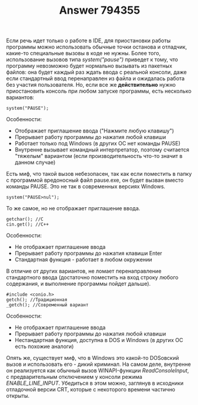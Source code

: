 ﻿---
title: "Answer 794355"
se.owner.user_id: 240512
se.owner.display_name: "MSDN.WhiteKnight"
se.owner.link: "https://ru.stackoverflow.com/users/240512/msdn-whiteknight"
se.answer_id: 794355
se.question_id: 790538
se.post_type: answer
se.score: 6
se.is_accepted: True
---
<p>Если речь идет только о работе в IDE, для приостановки работы программы можно использовать обычные точки останова и отладчик, какие-то специальные вызовы в коде не нужны. Более того, использование вызовов типа <em>system("pause")</em> приведет к тому, что программу невозможно будет нормально вызывать из пакетных файлов: она будет каждый раз ждать ввода с реальной консоли, даже если стандартный ввод перенаправлен из файла и ожидалась работа без участия пользователя. Но, если все же <strong>действительно</strong> нужно приостановить консоль при любом запуске программы, есть несколько вариантов:</p>

<pre><code>system("PAUSE");
</code></pre>

<p>Особенности:</p>

<ul>
<li>Отображает приглашение ввода ("Нажмите любую клавишу")</li>
<li>Прерывает работу программы до нажатия любой клавиши</li>
<li>Работает только под Windows (в других ОС нет команды PAUSE)</li>
<li>Внутренне вызывает командный интерпретатор, поэтому считается "тяжелым" вариантом (если производительность что-то значит в данном случае)</li>
</ul>

<p>Есть миф, что такой вызов небезопасен, так как если поместить в папку с программой вредоносный файл pause.exe, он будет вызван вместо команды PAUSE. Это не так в современных версиях Windows.</p>

<pre><code>system("PAUSE&gt;nul");
</code></pre>

<p>То же самое, но не отображает приглашение ввода.</p>

<pre><code>getchar(); //С
cin.get(); //C++
</code></pre>

<p>Особенности:</p>

<ul>
<li>Не отображает приглашение ввода</li>
<li>Прерывает работу программы до нажатия клавиши Enter</li>
<li>Стандартная функция - работает в любом окружении</li>
</ul>

<p>В отличие от других вариантов, не ломает перенаправление стандартного ввода (достаточно поместить на вход строку любого содержания, и выполнение программы пойдет дальше).</p>

<pre><code>#include &lt;conio.h&gt;
getch(); //Традиционная
_getch(); //Современный вариант
</code></pre>

<p>Особенности:</p>

<ul>
<li>Не отображает приглашение ввода</li>
<li>Прерывает работу программы до нажатия любой клавиши</li>
<li>Нестандартная функция, доступна в DOS и Windows (в других ОС есть похожие аналоги)</li>
</ul>

<p>Опять же, существует миф, что в Windows это какой-то DOSовский вызов и использовать его - дикий криминал. На самом деле, внутренне он реализуется как обычный вызов WINAPI-функции <em>ReadConsoleInput</em>, с предварительным отключением у консоли режима <em>ENABLE_LINE_INPUT</em>. Убедиться в этом можно, заглянув в исходники отладочной версии CRT, которые с некоторого времени частично открыты.</p>
